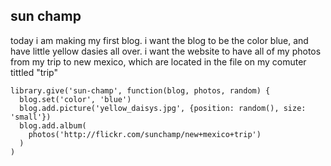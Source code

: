 sun champ
---------

today i am making my first blog. i want the blog to be the color blue, and have little yellow dasies all over. i want the website to have all of my photos from my trip to new mexico, which are located in the file on my comuter tittled "trip"

    library.give('sun-champ', function(blog, photos, random) {
      blog.set('color', 'blue')
      blog.add.picture('yellow_daisys.jpg', {position: random(), size: 'small'})
      blog.add.album(
        photos('http://flickr.com/sunchamp/new+mexico+trip')
      )
    )
